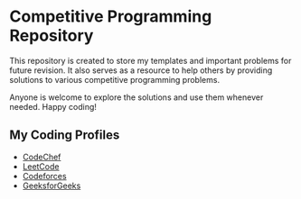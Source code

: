# Competitive Programming Repository

This repository is created to store my templates and important problems for future revision. It also serves as a resource to help others by providing solutions to various competitive programming problems.

Anyone is welcome to explore the solutions and use them whenever needed. Happy coding!

## My Coding Profiles  

- [CodeChef](https://www.codechef.com/users/mighty_my3)  
- [LeetCode](https://leetcode.com/u/my3_bala/)  
- [Codeforces](https://codeforces.com/profile/mythribala)  
- [GeeksforGeeks](https://www.geeksforgeeks.org/user/mythribxf1s/)  
